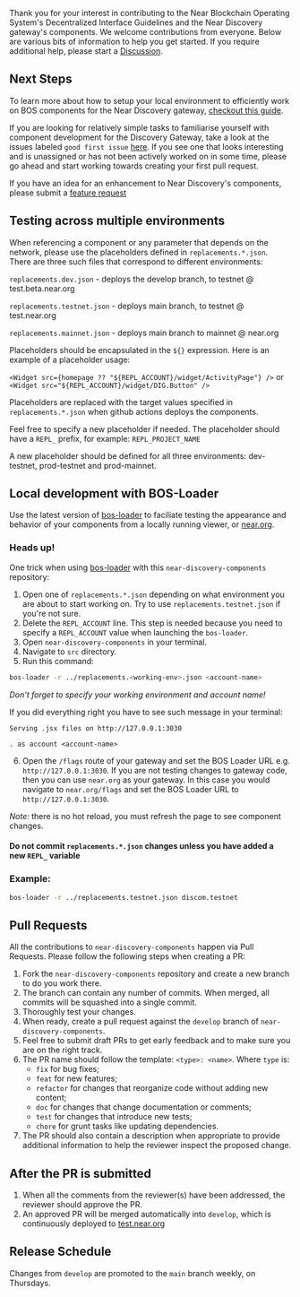 Thank you for your interest in contributing to the Near Blockchain Operating System's Decentralized Interface Guidelines and the Near Discovery gateway's components.  We welcome contributions from everyone.  Below are various bits of information to help you get started.  If you require additional help, please start a [Discussion](https://github.com/near/near-discovery-components/discussions).

## Next Steps

To learn more about how to setup your local environment to efficiently work on BOS components for the Near Discovery gateway, [checkout this guide](https://github.com/near/near-discovery-components#near-discovery-widgets).


If you are looking for relatively simple tasks to familiarise yourself with
component development for the Discovery Gateway, take a look at the issues labeled `good first issue`
[here](https://github.com/near/near-discovery-components/labels/good%20first%20issue).  If you see
one that looks interesting and is unassigned or has not been actively worked on
in some time, please go ahead and start working towards creating your first pull request.

If you have an idea for an enhancement to Near Discovery's components, please submit a [feature request](https://github.com/near/near-discovery-components/issues/new?assignees=&labels=&projects=&template=feature_request.md&title=)


## Testing across multiple environments
When referencing a component or any parameter that depends on the network, please use the placeholders defined in `replacements.*.json`. There are three such files that correspond to different environments:

`replacements.dev.json` - deploys the develop branch, to testnet @ test.beta.near.org

`replacements.testnet.json` - deploys main branch, to testnet @ test.near.org

`replacements.mainnet.json` - deploys main branch to mainnet @ near.org

Placeholders should be encapsulated in the `${}` expression. Here is an example of a placeholder usage:

`<Widget src={homepage ?? "${REPL_ACCOUNT}/widget/ActivityPage"} />`
or
`<Widget src="${REPL_ACCOUNT}/widget/DIG.Button" />`

Placeholders are replaced with the target values specified in `replacements.*.json` when github actions deploys the components.

Feel free to specify a new placeholder if needed. The placeholder should have a `REPL_` prefix, for example: `REPL_PROJECT_NAME`

A new placeholder should be defined for all three environments: dev-testnet, prod-testnet and prod-mainnet.

## Local development with BOS-Loader
Use the latest version of [bos-loader](https://github.com/near/bos-loader) to faciliate testing the appearance and behavior of your components from a locally running viewer, or [near.org](https://near.org).

### Heads up!
One trick when using [bos-loader](https://github.com/near/bos-loader) with this `near-discovery-components` repository:
1. Open one of `replacements.*.json` depending on what environment you are about to start working on. Try to use `replacements.testnet.json` if you're not sure.
2. Delete the `REPL_ACCOUNT` line. This step is needed because you need to specify a `REPL_ACCOUNT` value when launching the `bos-loader`.
3. Open `near-discovery-components` in your terminal.
4. Navigate to `src` directory.
5. Run this command:
```bash
bos-loader -r ../replacements.<working-env>.json <account-name>
```

*Don't forget to specify your working environment and account name!*

If you did everything right you have to see such message in your terminal:

```
Serving .jsx files on http://127.0.0.1:3030

. as account <account-name>
```

6. Open the `/flags` route of your gateway and set the BOS Loader URL e.g. `http://127.0.0.1:3030`.
   If you are not testing changes to gateway code, then you can use `near.org` as your gateway. In this case you would navigate to `near.org/flags` and set the BOS Loader URL to `http://127.0.0.1:3030`.

*Note:* there is no hot reload, you must refresh the page to see component changes.

#### Do not commit `replacements.*.json` changes unless you have added a new `REPL_` variable

### Example:

```bash
bos-loader -r ../replacements.testnet.json discom.testnet
```

## Pull Requests
All the contributions to `near-discovery-components` happen via Pull Requests.  Please follow the following steps when creating a PR:

1. Fork the `near-discovery-components` repository and create a new branch to do you work there.
2. The branch can contain any number of commits.  When merged, all commits will
   be squashed into a single commit.
3. Thoroughly test your changes.
4. When ready, create a pull request against the `develop` branch of `near-discovery-components`.
5. Feel free to submit draft PRs to get early feedback and to make sure you are
   on the right track.
6. The PR name should follow the template: `<type>: <name>`.  Where `type` is:
   - `fix` for bug fixes;
   - `feat` for new features;
   - `refactor` for changes that reorganize code without adding new content;
   - `doc` for changes that change documentation or comments;
   - `test` for changes that introduce new tests;
   - `chore` for grunt tasks like updating dependencies.
7. The PR should also contain a description when appropriate to provide
   additional information to help the reviewer inspect the proposed change.

## After the PR is submitted

1. When all the comments from the reviewer(s) have been addressed, the reviewer should
approve the PR.
2. An approved PR will be merged automatically into `develop`, which is continuously deployed to [test.near.org](https://test.near.org)


## Release Schedule
Changes from `develop` are promoted to the `main` branch weekly, on Thursdays.
